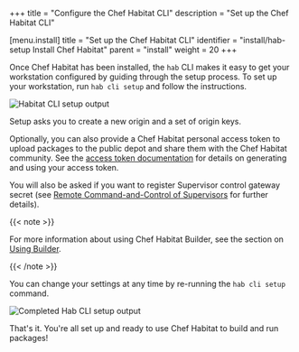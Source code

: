 +++
title = "Configure the Chef Habitat CLI"
description = "Set up the Chef Habitat CLI"


[menu.install]
    title = "Set up the Chef Habitat CLI"
    identifier = "install/hab-setup Install Chef Habitat"
    parent = "install"
    weight = 20
+++

Once Chef Habitat has been installed, the `hab` CLI makes it easy to get your workstation configured by guiding through the setup process. To set up your workstation, run `hab cli setup` and follow the instructions.

![Habitat CLI setup output](/images/habitat/hab-setup.png)

Setup asks you to create a new origin and a set of origin keys.

Optionally, you can also provide a Chef Habitat personal access token to upload packages to the public depot and share them with the Chef Habitat community. See the [access token documentation](../saas_builder/builder_profile.md#create-a-personal-access-token) for details on generating and using your access token.

You will also be asked if you want to register Supervisor control gateway secret (see [Remote Command-and-Control of Supervisors](/sup/sup_remote_control.md) for further details).

{{< note >}}

For more information about using Chef Habitat Builder, see the section on [Using Builder](/saas_builder/).

{{< /note >}}

You can change your settings at any time by re-running the `hab cli setup` command.

![Completed Hab CLI setup output](/images/habitat/hab-setup-complete.png)

That's it. You're all set up and ready to use Chef Habitat to build and run packages!
